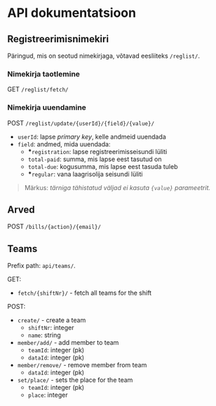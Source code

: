 # API dokumentatsioon

## Registreerimisnimekiri

Päringud, mis on seotud nimekirjaga, võtavad eesliiteks `/reglist/`.

### Nimekirja taotlemine

GET `/reglist/fetch/`

### Nimekirja uuendamine

POST `/reglist/update/{userId}/{field}/{value}/`

- `userId`: lapse *primary key*, kelle andmeid uuendada
- `field`: andmed, mida uuendada:
  - **\***`registration`: lapse registreerimisseisundi lüliti
  - `total-paid`: summa, mis lapse eest tasutud on
  - `total-due`: kogusumma, mis lapse eest tasuda tuleb
  - **\***`regular`: vana laagrisolija seisundi lüliti

> Märkus: *tärniga tähistatud väljad ei kasuta `{value}` parameetrit.*

## Arved

POST `/bills/{action}/{email}/`

## Teams

Prefix path: `api/teams/`.

GET:

- `fetch/{shiftNr}/` - fetch all teams for the shift

POST:

- `create/` - create a team
  - `shiftNr`: integer
  - `name`: string
- `member/add/` - add member to team
  - `teamId`: integer (pk)
  - `dataId`: integer (pk)
- `member/remove/` - remove member from team
  - `dataId`: integer (pk)
- `set/place/` - sets the place for the team
  - `teamId`: integer (pk)
  - `place`: integer
